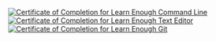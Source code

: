 <a href="https://www.learnenough.com/certificates/Sophie"><img src="https://www.learnenough.com/certificates/Sophie/command-line-tutorial.svg" alt="Certificate of Completion for Learn Enough Command Line"></a><a href="https://www.learnenough.com/certificates/Sophie"><img src="https://www.learnenough.com/certificates/Sophie/text-editor-tutorial.svg" alt="Certificate of Completion for Learn Enough Text Editor"></a><a href="https://www.learnenough.com/certificates/Sophie"><img src="https://www.learnenough.com/certificates/Sophie/git-tutorial.svg" alt="Certificate of Completion for Learn Enough Git"></a>
